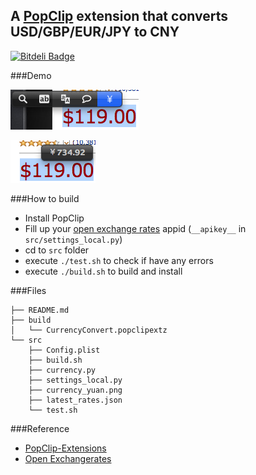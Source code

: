 ## A [PopClip](http://pilotmoon.com/popclip/extensions/) extension that converts USD/GBP/EUR/JPY to CNY

[![Bitdeli Badge](https://d2weczhvl823v0.cloudfront.net/hewigovens/currencyconvert/trend.png)](https://bitdeli.com/free "Bitdeli Badge")

###Demo

![image](doc/before.png)

![image](doc/after.png)

###How to build

* Install PopClip
* Fill up your [open exchange rates](http://openexchangerates.org/) appid (`__apikey__` in `src/settings_local.py`)
* cd to `src` folder
* execute `./test.sh` to check if have any errors
* execute `./build.sh` to build and install

###Files

	├── README.md
	├── build
	│   └── CurrencyConvert.popclipextz
	└── src
 		├── Config.plist
		├── build.sh
    	├── currency.py
    	├── settings_local.py
    	├── currency_yuan.png
    	├── latest_rates.json
    	└── test.sh
    	
###Reference
* [PopClip-Extensions](https://github.com/pilotmoon/PopClip-Extensions)
* [Open Exchangerates](https://openexchangerates.org/quick-start)
